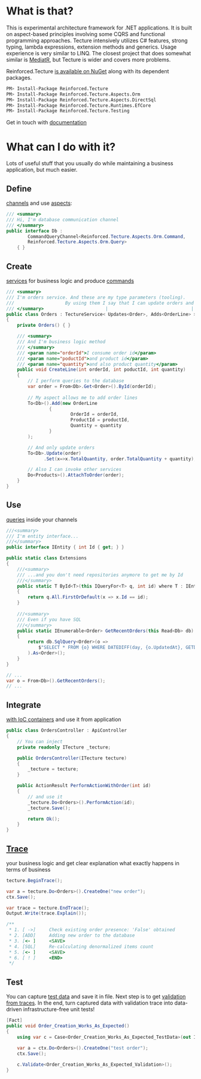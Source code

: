 # What is that?

This is experimental architecture framework for .NET applications. It is built on aspect-based principles involving some CQRS and functional programming approaches. Tecture intensively utilizes C# features, strong typing, lambda expressions, extension methods and generics. Usage experience is very similar to LINQ. The closest project that does somewhat similar is [MediatR](https://github.com/jbogard/MediatR), but Tecture is wider and covers more problems. 

Reinforced.Tecture [is available on NuGet](https://www.nuget.org/packages/Reinforced.Tecture/) along with its dependent packages.

```bash
PM> Install-Package Reinforced.Tecture
PM> Install-Package Reinforced.Tecture.Aspects.Orm
PM> Install-Package Reinforced.Tecture.Aspects.DirectSql
PM> Install-Package Reinforced.Tecture.Runtimes.EfCore
PM> Install-Package Reinforced.Tecture.Testing
```

Get in touch with [documentation](https://github.com/reinforced/Reinforced.Tecture/wiki)

# What can I do with it?

Lots of useful stuff that you usually do while maintaining a business application, but much easier.

## Define 
[channels](https://github.com/reinforced/Reinforced.Tecture/wiki/Channels) and use [aspects](https://github.com/reinforced/Reinforced.Tecture/wiki/Aspects):

```csharp
/// <summary>
/// Hi, I'm database communication channel
/// </summary>
public interface Db :
        CommandQueryChannel<Reinforced.Tecture.Aspects.Orm.Command, 
		Reinforced.Tecture.Aspects.Orm.Query>
    { }
```

## Create 
[services](https://github.com/reinforced/Reinforced.Tecture/wiki/Services) for business logic and produce [commands](https://github.com/reinforced/Reinforced.Tecture/wiki/Commands)

```csharp
/// <summary>
/// I'm orders service. And these are my type parameters (tooling). 
///	                  By using them I say that I can update orders and add order lines
/// </summary>                       |                               |
public class Orders : TectureService< Updates<Order>, Adds<OrderLine> >
{
	private Orders() { }

	/// <summary>
	/// And I'm business logic method
	/// </summary>
	/// <param name="orderId">I consume order id</param>
	/// <param name="poductId">and product id</param>
	/// <param name="quantity">and also product quantity</param>
	public void CreateLine(int orderId, int poductId, int quantity)
	{
		// I perform queries to the database
		var order = From<Db>.Get<Order>().ById(orderId);
		
		// My aspect allows me to add order lines
		To<Db>().Add(new OrderLine
				{
						OrderId = orderId,
						ProductId = productId,
						Quantity = quantity
				}
		);

		// And only update orders
		To<Db>.Update(order)
		      .Set(x=>x.TotalQuantity, order.TotalQuantity + quantity);

		// Also I can invoke other services
		Do<Products>().AttachToOrder(order);
	}
}
```

## Use 
[queries](https://github.com/reinforced/Reinforced.Tecture/wiki/Queries) inside your channels

```csharp
///<summary>
/// I'm entity interface...
///</summary>
public interface IEntity { int Id { get; } }

public static class Extensions
{
	///<summary>
	/// ...and you don't need repositories anymore to get me by Id
	///</summary>
	public static T ById<T>(this IQueryFor<T> q, int id) where T : IEntity
	{
		return q.All.FirstOrDefault(x => x.Id == id);
	}
	
	///<summary>
	/// Even if you have SQL
	///</summary>
	public static IEnumerable<Order> GetRecentOrders(this Read<Db> db)
	{
		return db.SqlQuery<Order>(o => 
			$"SELECT * FROM {o} WHERE DATEDIFF(day, {o.UpdatedAt}, GETDATE()) < 30"
		).As<Order>();
	}
}

// ... 
var o = From<Db>().GetRecentOrders();
// ...
```

## Integrate 
[with IoC containers](https://github.com/reinforced/Reinforced.Tecture/wiki/Ioc) and use it from application

```csharp
public class OrdersController : ApiController
{
	// You can inject
	private readonly ITecture _tecture;

	public OrdersController(ITecture tecture)
	{
		_tecture = tecture;
	}

	public ActionResult PerformActionWithOrder(int id)
	{
		// and use it  
		_tecture.Do<Orders>().PerformAction(id);
		_tecture.Save();

		return Ok();
	}
}
```

## [Trace](https://github.com/reinforced/Reinforced.Tecture/wiki/Tracing) 
your business logic and get clear explanation what exactly happens in terms of business

```csharp
tecture.BeginTrace();

var a = tecture.Do<Orders>().CreateOne("new order");
ctx.Save();

var trace = tecture.EndTrace();
Output.Write(trace.Explain());

/**
 * 1. [ ->] 	Check existing order presence: 'False' obtained
 * 2. [ADD] 	Adding new order to the database
 * 3. [<- ] 	<SAVE>
 * 4. [SQL] 	Re-calculating denormalized items count
 * 5. [<- ] 	<SAVE>
 * 6. [ ! ] 	<END>
 */
```

## Test
You can capture [test data](https://github.com/reinforced/Reinforced.Tecture/wiki/Test-Data) and save it in file.   Next step is to get [validation from traces](https://github.com/reinforced/Reinforced.Tecture/wiki/Generate-Validation). In the end, turn captured data with validation trace into data-driven infrastructure-free unit tests!

```csharp
[Fact]
public void Order_Creation_Works_As_Expected()
{
	using var c = Case<Order_Creation_Works_As_Expected_TestData>(out ITecture ctx);

	var a = ctx.Do<Orders>().CreateOne("test order");
	ctx.Save();
	
	c.Validate<Order_Creation_Works_As_Expected_Validation>();
}
```

